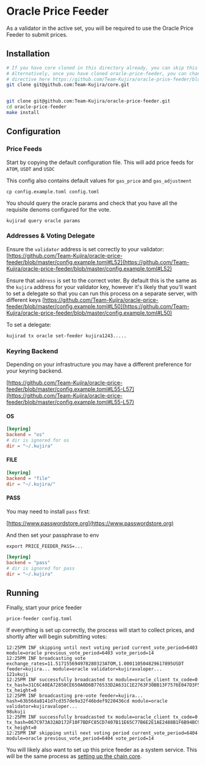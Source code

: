 # Oracle Price Feeder

As a validator in the active set, you will be required to use the Oracle Price Feeder to submit prices.&#x20;

## Installation



```bash
# If you have core cloned in this directory already, you can skip this step
# Alternatively, once you have cloned oracle-price-feeder, you can change the `replace`
# directive here https://github.com/Team-Kujira/oracle-price-feeder/blob/master/go.mod#L5
git clone git@github.com:Team-Kujira/core.git


git clone git@github.com:Team-Kujira/oracle-price-feeder.git
cd oracle-price-feeder
make install
```

## Configuration

### Price Feeds

Start by copying the default configuration file. This will add price feeds for `ATOM`, `USDT` and `USDC`

This config also contains default values for `gas_price` and `gas_adjustment`

```
cp config.example.toml config.toml
```

You should query the oracle params and check that you have all the requisite denoms configured for the vote.&#x20;

```
kujirad query oracle params
```

### Addresses & Voting Delegate

Ensure the `validator` address is set correctly to your validator: [https://github.com/Team-Kujira/oracle-price-feeder/blob/master/config.example.toml#L52](https://github.com/Team-Kujira/oracle-price-feeder/blob/master/config.example.toml#L52)

Ensure that `address` is set to the correct voter. By default this is the same as the `kujira` address for your validator key, however it's likely that you'll want to set a delegate so that you can run this process on a separate server, with different keys [https://github.com/Team-Kujira/oracle-price-feeder/blob/master/config.example.toml#L50](https://github.com/Team-Kujira/oracle-price-feeder/blob/master/config.example.toml#L50)

To set a delegate:

```
kujirad tx oracle set-feeder kujira1243.....
```

### Keyring Backend

Depending on your infrastructure you may have a different preference for your keyring backend.&#x20;

[https://github.com/Team-Kujira/oracle-price-feeder/blob/master/config.example.toml#L55-L57](https://github.com/Team-Kujira/oracle-price-feeder/blob/master/config.example.toml#L55-L57)

#### OS

```toml
[keyring]
backend = "os"
# dir is ignored for os
dir = "~/.kujira"
```

#### FILE

```toml
[keyring]
backend = "file"
dir = "~/.kujira/"
```

#### PASS

You may need to install `pass` first:&#x20;

[https://www.passwordstore.org](https://www.passwordstore.org)

And then set your passphrase to env&#x20;

```
export PRICE_FEEDER_PASS=...  
```

```toml
[keyring]
backend = "pass"
# dir is ignored for pass
dir = "~/.kujira"
```

## Running

Finally, start your price feeder

```
price-feeder config.toml
```

If everything is set up correctly, the process will start to collect prices, and shortly after will begin submitting votes:&#x20;

```
12:25PM INF skipping until next voting period current_vote_period=6403 module=oracle previous_vote_period=6403 vote_period=14
12:25PM INF broadcasting vote exchange_rates=11.517155694978280323ATOM,1.000110504829617895USDT feeder=kujira... module=oracle validator=kujiravaloper...
121ukuji
12:25PM INF successfully broadcasted tx module=oracle_client tx_code=0 tx_hash=31C6C40EA72850CE650A0D6B776533D2A631C1E2763F30BB13F7576E047D3F5F tx_height=0
12:25PM INF broadcasting pre-vote feeder=kujira... hash=63b56da8141d7cd357de9a32f46bdef9220436cd module=oracle validator=kujiravaloper...
98ukuji
12:25PM INF successfully broadcasted tx module=oracle_client tx_code=0 tx_hash=067C973A32AD172F10F7BDFC85CD7407B11E65C77B6E2E1AE2488B1F6B94BC9B tx_height=0
12:25PM INF skipping until next voting period current_vote_period=6404 module=oracle previous_vote_period=6404 vote_period=14
```



You will likely also want to set up this price feeder as a system service. This will be the same process as [setting up the chain core](./#register-the-node-as-a-service).&#x20;
